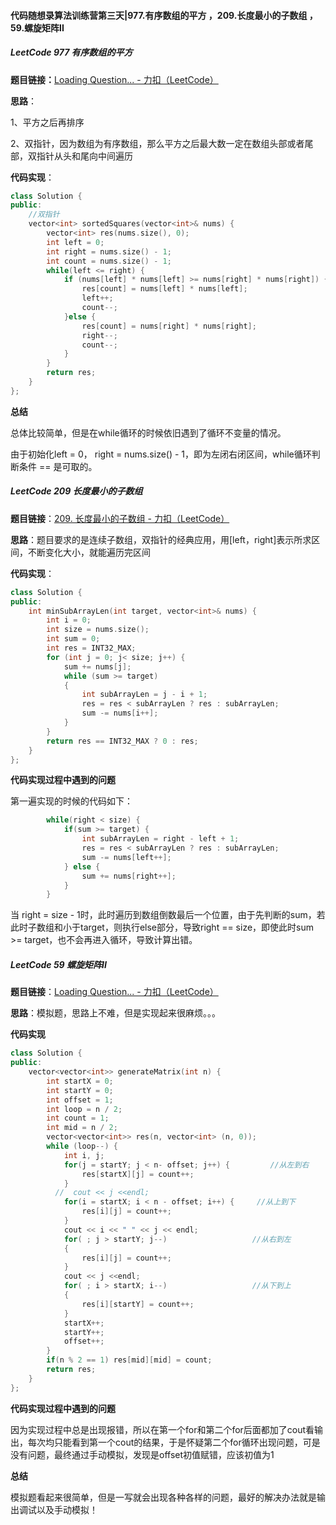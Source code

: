 #### 代码随想录算法训练营第三天|977.有序数组的平方 ，209.长度最小的子数组 ，59.螺旋矩阵II

##### LeetCode 977 有序数组的平方

**题目链接：**[Loading Question... - 力扣（LeetCode）](https://leetcode.cn/problems/squares-of-a-sorted-array/)

**思路**：

1、平方之后再排序

2、双指针，因为数组为有序数组，那么平方之后最大数一定在数组头部或者尾部，双指针从头和尾向中间遍历

**代码实现**：

```c++
class Solution {
public:
    //双指针
    vector<int> sortedSquares(vector<int>& nums) {
        vector<int> res(nums.size(), 0);
        int left = 0;
        int right = nums.size() - 1;
        int count = nums.size() - 1;
        while(left <= right) {
            if (nums[left] * nums[left] >= nums[right] * nums[right]) {
                res[count] = nums[left] * nums[left];
                left++;
                count--;
            }else {
                res[count] = nums[right] * nums[right];
                right--;
                count--;
            }
        }
        return res;
    }
};
```

**总结**

总体比较简单，但是在while循环的时候依旧遇到了循环不变量的情况。

由于初始化left = 0， right = nums.size() - 1，即为左闭右闭区间，while循环判断条件 == 是可取的。

##### LeetCode 209 长度最小的子数组

**题目链接**：[209. 长度最小的子数组 - 力扣（LeetCode）](https://leetcode.cn/problems/minimum-size-subarray-sum/)

**思路**：题目要求的是连续子数组，双指针的经典应用，用[left，right]表示所求区间，不断变化大小，就能遍历完区间

**代码实现**：

```c++
class Solution {
public:
    int minSubArrayLen(int target, vector<int>& nums) {
        int i = 0;
        int size = nums.size();
        int sum = 0;
        int res = INT32_MAX;
        for (int j = 0; j< size; j++) {
            sum += nums[j];
            while (sum >= target)
            {
                int subArrayLen = j - i + 1;
                res = res < subArrayLen ? res : subArrayLen;
                sum -= nums[i++];
            }  
        }
        return res == INT32_MAX ? 0 : res;
    }
};
```

**代码实现过程中遇到的问题**

第一遍实现的时候的代码如下：

```C++
 		while(right < size) {
            if(sum >= target) {
                int subArrayLen = right - left + 1;
                res = res < subArrayLen ? res : subArrayLen;
                sum -= nums[left++];
            } else {
                sum += nums[right++];
            }
        }
```

当 right = size - 1时，此时遍历到数组倒数最后一个位置，由于先判断的sum，若此时子数组和小于target，则执行else部分，导致right == size，即使此时sum >= target，也不会再进入循环，导致计算出错。

##### LeetCode 59 螺旋矩阵II

**题目链接**：[Loading Question... - 力扣（LeetCode）](https://leetcode.cn/problems/spiral-matrix-ii/)

**思路**：模拟题，思路上不难，但是实现起来很麻烦。。。

**代码实现**

```C++
class Solution {
public:
    vector<vector<int>> generateMatrix(int n) {
        int startX = 0;
        int startY = 0;
        int offset = 1;
        int loop = n / 2;
        int count = 1;
        int mid = n / 2;
        vector<vector<int>> res(n, vector<int> (n, 0));
        while (loop--) {
            int i, j;
            for(j = startY; j < n- offset; j++) {         //从左到右
                res[startX][j] = count++;
            }
          //  cout << j <<endl;
            for(i = startX; i < n - offset; i++) {     //从上到下
                res[i][j] = count++;
            }
            cout << i << " " << j << endl;
            for( ; j > startY; j--)                   //从右到左
            {
                res[i][j] = count++;
            }
            cout << j <<endl;
            for( ; i > startX; i--)                   //从下到上
            {
                res[i][startY] = count++;
            }
            startX++;
            startY++;
            offset++;
        }
        if(n % 2 == 1) res[mid][mid] = count;
        return res;
    }
};
```

**代码实现过程中遇到的问题**

因为实现过程中总是出现报错，所以在第一个for和第二个for后面都加了cout看输出，每次均只能看到第一个cout的结果，于是怀疑第二个for循环出现问题，可是没有问题，最终通过手动模拟，发现是offset初值赋错，应该初值为1

**总结**

模拟题看起来很简单，但是一写就会出现各种各样的问题，最好的解决办法就是输出调试以及手动模拟！